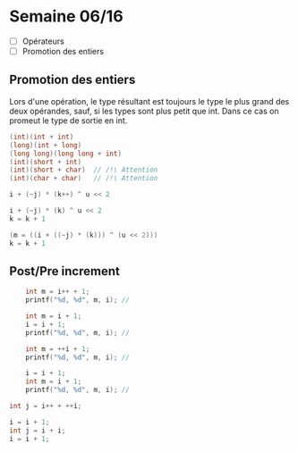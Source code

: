 # Semaine 06/16

- [ ] Opérateurs
- [ ] Promotion des entiers

## Promotion des entiers

Lors d'une opération, le type résultant est toujours le type le plus grand
des deux opérandes, sauf, si les types sont plus petit que int. Dans ce cas
on promeut le type de sortie en int.

```c
(int)(int + int)
(long)(int + long)
(long long)(long long + int)
(int)(short + int)
(int)(short + char)  // /!\ Attention
(int)(char + char)   // /!\ Attention
```

```c
i + (~j) * (k++) ^ u << 2

i + (~j) * (k) ^ u << 2
k = k + 1

(m = ((i + ((~j) * (k))) ^ (u << 2)))
k = k + 1
```

## Post/Pre increment

```c
    int m = i++ + 1;
    printf("%d, %d", m, i); //
```

```c
    int m = i + 1;
    i = i + 1;
    printf("%d, %d", m, i); //
```

```c
    int m = ++i + 1;
    printf("%d, %d", m, i); //
```

```c
    i = i + 1;
    int m = i + 1;
    printf("%d, %d", m, i); //
```

```c
int j = i++ + ++i;
```

```c
i = i + 1;
int j = i + i;
i = i + 1;
```


